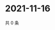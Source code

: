 # 2021-11-16

共 0 条

<!-- BEGIN WEIBO -->
<!-- 最后更新时间 Tue Nov 16 2021 12:11:07 GMT+0800 (China Standard Time) -->

<!-- END WEIBO -->
